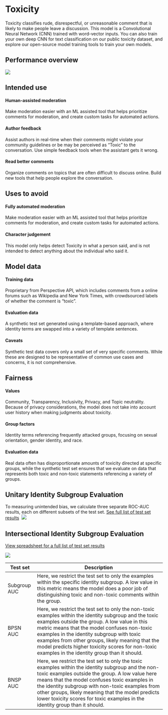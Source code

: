 # Toxicity 
Toxicity classifies rude, disrespectful, or unreasonable comment that is likely to make people leave a discussion. This model is a Convolutional Neural Network (CNN) trained with word-vector inputs. You can also train your own deep CNN for text classification on our public toxicity dataset, and explore our open-source model training tools to train your own models.


## Performance overview

![](https://github.com/conversationai/perspectiveapi/blob/lucy-model-card/model_cards/auc.png)



## Intended use


#### Human-assisted moderation
Make moderation easier with an ML assisted tool that helps prioritize comments for moderation, and create custom tasks for automated actions.
&nbsp;

#### Author feedback
Assist authors in real-time when their comments might violate your community guidelines or be may be perceived as “Toxic” to the conversation. Use simple feedback tools when the assistant gets it wrong.
&nbsp;

#### Read better comments
Organize comments on topics that are often difficult to discuss online. Build new tools that help people explore the conversation.
&nbsp;


## Uses to avoid

#### Fully automated moderation
Make moderation easier with an ML assisted tool that helps prioritize comments for moderation, and create custom tasks for automated actions.
&nbsp;

#### Character judgement
This model only helps detect Toxicity in what a person said, and is not intended to detect anything about the individual who said it.
&nbsp;



## Model data

#### Training data
Proprietary from Perspective API, which includes comments from a online forums such as Wikipedia and New York Times, with crowdsourced labels of whether the comment is “toxic”.

#### Evaluation data
A synthetic test set generated using a template-based approach, where identity terms are swapped into a variety of template sentences.
&nbsp;

#### Caveats
Synthetic test data covers only a small set of very specific comments. While these are designed to be representative of common use cases and concerns, it is not comprehensive.
&nbsp;

## Fairness

#### Values
Community, Transparency, Inclusivity, Privacy, and Topic neutrality. Because of privacy considerations, the model does not take into account user history when making judgments about toxicity.
&nbsp;

#### Group factors
Identity terms referencing frequently attacked groups, focusing on sexual orientation, gender identity, and race.
&nbsp;

#### Evaluation data
Real data often has disproportionate amounts of toxicity directed at specific groups, while the synthetic test set ensures that we evaluate on data that represents both toxic and non-toxic statements referencing a variety of groups.
&nbsp;


## Unitary Identity Subgroup Evaluation
To measuring unintended bias, we calculate three separate ROC-AUC results, each on different subsets of the test set.
[See full list of test set results](https://docs.google.com/spreadsheets/d/13edevE6WQLhEQ7r3nY4Z1leJZ-M5BbO_4UUQwc33Hr4/edit?usp=sharing)&nbsp;
![](https://github.com/conversationai/perspectiveapi/blob/lucy-model-card/model_cards/1f.png)


## Intersectional Identity Subgroup Evaluation
[View spreadsheet for a full list of test set results](https://docs.google.com/spreadsheets/d/13edevE6WQLhEQ7r3nY4Z1leJZ-M5BbO_4UUQwc33Hr4/edit?usp=sharing)&nbsp;

![](https://github.com/conversationai/perspectiveapi/blob/lucy-model-card/model_cards/1g.png)

| Test set   | Description                         |
|----------------|-------------------------------|
|Subgroup AUC|Here, we restrict the test set to only the examples within the specific identity subgroup. A low value in this metric means the model does a poor job of distinguishing toxic and non-toxic comments within the group.     
|BPSN AUC         |Here, we restrict the test set to only the non-toxic examples within the identity subgroup and the toxic examples outside the group. A low value in this metric means that the model confuses non-toxic examples in the identity subgroup with toxic examples from other groups, likely meaning that the model predicts higher toxicity scores for non-toxic examples in the identity group than it should.  
|BNSP AUC         |Here, we restrict the test set to only the toxic examples within the identity subgroup and the non-toxic examples outside the group. A low value here means that the model confuses toxic examples in the identity subgroup with non-toxic examples from other groups, likely meaning that the model predicts lower toxicity scores for toxic examples in the identity group than it should.|

